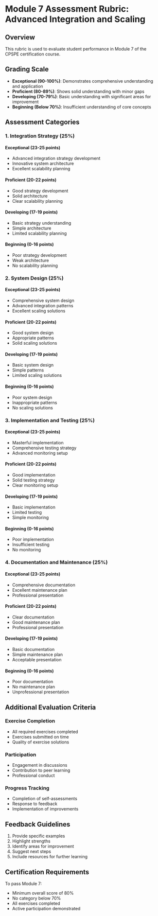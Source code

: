 # Module 7 Assessment Rubric: Advanced Integration and Scaling

## Overview
This rubric is used to evaluate student performance in Module 7 of the CPSPE certification course.

## Grading Scale
- **Exceptional (90-100%)**: Demonstrates comprehensive understanding and application
- **Proficient (80-89%)**: Shows solid understanding with minor gaps
- **Developing (70-79%)**: Basic understanding with significant areas for improvement
- **Beginning (Below 70%)**: Insufficient understanding of core concepts

## Assessment Categories

### 1. Integration Strategy (25%)
#### Exceptional (23-25 points)
- Advanced integration strategy development
- Innovative system architecture
- Excellent scalability planning

#### Proficient (20-22 points)
- Good strategy development
- Solid architecture
- Clear scalability planning

#### Developing (17-19 points)
- Basic strategy understanding
- Simple architecture
- Limited scalability planning

#### Beginning (0-16 points)
- Poor strategy development
- Weak architecture
- No scalability planning

### 2. System Design (25%)
#### Exceptional (23-25 points)
- Comprehensive system design
- Advanced integration patterns
- Excellent scaling solutions

#### Proficient (20-22 points)
- Good system design
- Appropriate patterns
- Solid scaling solutions

#### Developing (17-19 points)
- Basic system design
- Simple patterns
- Limited scaling solutions

#### Beginning (0-16 points)
- Poor system design
- Inappropriate patterns
- No scaling solutions

### 3. Implementation and Testing (25%)
#### Exceptional (23-25 points)
- Masterful implementation
- Comprehensive testing strategy
- Advanced monitoring setup

#### Proficient (20-22 points)
- Good implementation
- Solid testing strategy
- Clear monitoring setup

#### Developing (17-19 points)
- Basic implementation
- Limited testing
- Simple monitoring

#### Beginning (0-16 points)
- Poor implementation
- Insufficient testing
- No monitoring

### 4. Documentation and Maintenance (25%)
#### Exceptional (23-25 points)
- Comprehensive documentation
- Excellent maintenance plan
- Professional presentation

#### Proficient (20-22 points)
- Clear documentation
- Good maintenance plan
- Professional presentation

#### Developing (17-19 points)
- Basic documentation
- Simple maintenance plan
- Acceptable presentation

#### Beginning (0-16 points)
- Poor documentation
- No maintenance plan
- Unprofessional presentation

## Additional Evaluation Criteria

### Exercise Completion
- All required exercises completed
- Exercises submitted on time
- Quality of exercise solutions

### Participation
- Engagement in discussions
- Contribution to peer learning
- Professional conduct

### Progress Tracking
- Completion of self-assessments
- Response to feedback
- Implementation of improvements

## Feedback Guidelines
1. Provide specific examples
2. Highlight strengths
3. Identify areas for improvement
4. Suggest next steps
5. Include resources for further learning

## Certification Requirements
To pass Module 7:
- Minimum overall score of 80%
- No category below 70%
- All exercises completed
- Active participation demonstrated 
